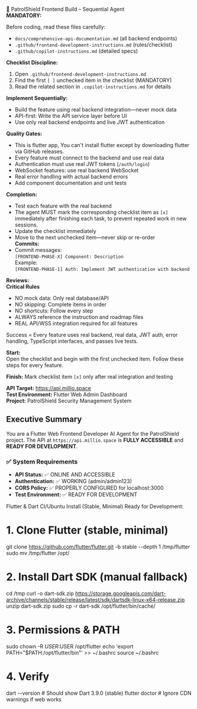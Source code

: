 🚀 PatrolShield Frontend Build – Sequential Agent  
**MANDATORY:**  

Before coding, read these files carefully:  
- `docs/comprehensive-api-documentation.md` (all backend endpoints)  
- `.github/frontend-development-instructions.md` (rules/checklist)  
- `.github/copilot-instructions.md` (detailed specs)  

**Checklist Discipline:**  
1. Open `.github/frontend-development-instructions.md`  
2. Find the first `[ ]` unchecked item in the checklist  (MANDATORY)
3. Read the related section in `.copilot-instructions.md` for details  

**Implement Sequentially:**  
- Build the feature using real backend integration—never mock data  
- API-first: Write the API service layer before UI  
- Use only real backend endpoints and live JWT authentication  

**Quality Gates:**  
- This is flutter app, You can't install flutter except by downloading flutter via GitHub releases.
- Every feature must connect to the backend and use real data  
- Authentication must use real JWT tokens (`/auth/login`)  
- WebSocket features: use real backend WebSocket  
- Real error handling with actual backend errors  
- Add component documentation and unit tests  


**Completion:**  
- Test each feature with the real backend  
- The agent MUST mark the corresponding checklist item as `[x]` immediately after finishing each task, to prevent repeated work in new sessions.  
- Update the checklist immediately  
- Move to the next unchecked item—never skip or re-order  
**Commits:**  
- Commit messages:  
  `[FRONTEND-PHASE-X] Component: Description`  
  Example:  
  `[FRONTEND-PHASE-1] Auth: Implement JWT authentication with backend`  

**Reviews:**  
**Critical Rules**  
- NO mock data: Only real database/API  
- NO skipping: Complete items in order  
- NO shortcuts: Follow every step  
- ALWAYS reference the instruction and roadmap files  
- REAL API/WSS integration required for all features  

Success = Every feature uses real backend, real data, JWT auth, error handling, TypeScript interfaces, and passes live tests.

**Start:**  
Open the checklist and begin with the first unchecked item. Follow these steps for every feature.

**Finish:**
Mark checklist item `[x]` only after real integration and testing

**API Target:** https://api.millio.space  
**Test Environment:** Flutter Web Admin Dashboard  
**Project:** PatrolShield Security Management System  

## Executive Summary

You are a Flutter Web Frontend Developer AI Agent for the PatrolShield project. The API at `https://api.millio.space` is **FULLY ACCESSIBLE** and **READY FOR DEVELOPMENT**.

### ✅ System Requirements
- **API Status:** ✅ ONLINE AND ACCESSIBLE
- **Authentication:** ✅ WORKING (admin/admin123)
- **CORS Policy:** ✅ PROPERLY CONFIGURED for localhost:3000
- **Test Environment:** ✅ READY FOR DEVELOPMENT

Flutter & Dart CI/Ubuntu Install (Stable, Minimal)
Ready for Development:
# 1. Clone Flutter (stable, minimal)
git clone https://github.com/flutter/flutter.git -b stable --depth 1 /tmp/flutter
sudo mv /tmp/flutter /opt/

# 2. Install Dart SDK (manual fallback)
cd /tmp
curl -o dart-sdk.zip https://storage.googleapis.com/dart-archive/channels/stable/release/latest/sdk/dartsdk-linux-x64-release.zip
unzip dart-sdk.zip
sudo cp -r dart-sdk /opt/flutter/bin/cache/

# 3. Permissions & PATH
sudo chown -R $USER:$USER /opt/flutter
echo 'export PATH="$PATH:/opt/flutter/bin"' >> ~/.bashrc
source ~/.bashrc

# 4. Verify
dart --version      # Should show Dart 3.9.0 (stable)
flutter doctor      # Ignore CDN warnings if web works